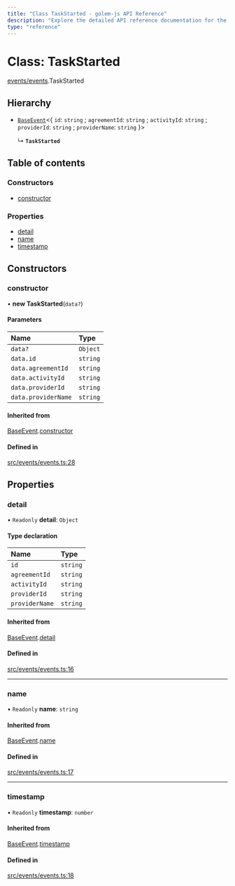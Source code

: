 ```yaml
---
title: "Class TaskStarted - golem-js API Reference"
description: "Explore the detailed API reference documentation for the Class TaskStarted within the golem-js SDK for the Golem Network."
type: "reference"
---
```

# Class: TaskStarted

[events/events](../modules/events_events).TaskStarted

## Hierarchy

- [`BaseEvent`](events_events.BaseEvent)<{ `id`: `string` ; `agreementId`: `string` ; `activityId`: `string` ; `providerId`: `string` ; `providerName`: `string`  }\>

  ↳ **`TaskStarted`**

## Table of contents

### Constructors

- [constructor](events_events.TaskStarted#constructor)

### Properties

- [detail](events_events.TaskStarted#detail)
- [name](events_events.TaskStarted#name)
- [timestamp](events_events.TaskStarted#timestamp)

## Constructors

### constructor

• **new TaskStarted**(`data?`)

#### Parameters

| Name | Type |
| :------ | :------ |
| `data?` | `Object` |
| `data.id` | `string` |
| `data.agreementId` | `string` |
| `data.activityId` | `string` |
| `data.providerId` | `string` |
| `data.providerName` | `string` |

#### Inherited from

[BaseEvent](events_events.BaseEvent).[constructor](events_events.BaseEvent#constructor)

#### Defined in

[src/events/events.ts:28](https://github.com/golemfactory/golem-js/blob/00d03ae/src/events/events.ts#L28)

## Properties

### detail

• `Readonly` **detail**: `Object`

#### Type declaration

| Name | Type |
| :------ | :------ |
| `id` | `string` |
| `agreementId` | `string` |
| `activityId` | `string` |
| `providerId` | `string` |
| `providerName` | `string` |

#### Inherited from

[BaseEvent](events_events.BaseEvent).[detail](events_events.BaseEvent#detail)

#### Defined in

[src/events/events.ts:16](https://github.com/golemfactory/golem-js/blob/00d03ae/src/events/events.ts#L16)

___

### name

• `Readonly` **name**: `string`

#### Inherited from

[BaseEvent](events_events.BaseEvent).[name](events_events.BaseEvent#name)

#### Defined in

[src/events/events.ts:17](https://github.com/golemfactory/golem-js/blob/00d03ae/src/events/events.ts#L17)

___

### timestamp

• `Readonly` **timestamp**: `number`

#### Inherited from

[BaseEvent](events_events.BaseEvent).[timestamp](events_events.BaseEvent#timestamp)

#### Defined in

[src/events/events.ts:18](https://github.com/golemfactory/golem-js/blob/00d03ae/src/events/events.ts#L18)

